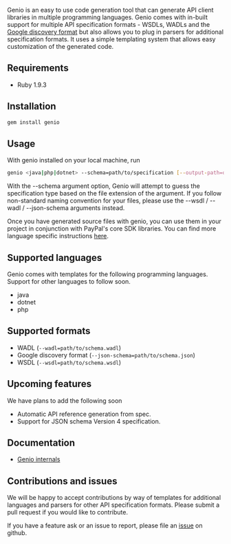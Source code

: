 
Genio is an easy to use code generation tool that can generate API client libraries in multiple programming languages. Genio comes with in-built support for multiple API specification formats - WSDLs, WADLs and the [Google discovery format](https://developers.google.com/discovery) but also allows you to plug in parsers for additional specification formats. It uses a simple templating system that allows easy customization of the generated code.


## Requirements

   * Ruby 1.9.3

## Installation

```sh
gem install genio
```

## Usage

With genio installed on your local machine, run

```sh
genio <java|php|dotnet> --schema=path/to/specification [--output-path=output/directory]
```

With the --schema argument option, Genio will attempt to guess the specification type based on the file extension of the argument. If you follow non-standard naming convention for your files, please use the --wsdl / --wadl / --json-schema arguments instead. 

Once you have generated source files with genio, you can use them in your project in conjunction with PayPal's core SDK libraries. You can find more language specific instructions [here](https://github.com/paypal/genio/wiki/Using-genio).

## Supported languages

Genio comes with templates for the following programming languages. Support for other languages to follow soon.

   * java
   * dotnet
   * php

## Supported formats

   * WADL (`--wadl=path/to/schema.wadl`)
   * Google discovery format (`--json-schema=path/to/schema.json`)
   * WSDL (`--wsdl=path/to/schema.wsdl`)

## Upcoming features

We have plans to add the following soon

  * Automatic API reference generation from spec.
  * Support for JSON schema Version 4 specification.

## Documentation

   * [Genio internals](https://github.com/paypal/genio/wiki/Genio-internals)

## Contributions and issues

We will be happy to accept contributions by way of templates for additional languages and parsers for other API specification formats. Please submit a pull request if you would like to contribute.

If you have a feature ask or an issue to report, please file an [issue](https://github.com/paypal/genio/issues/new) on github.

